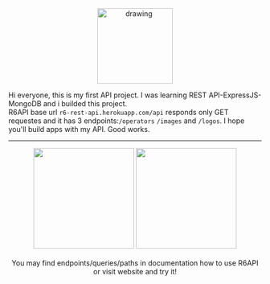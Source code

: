 <div align="center">
  <img src="https://i.hizliresim.com/vl4h13g.png" alt="drawing" width="150"/>
</div>

Hi everyone, this is my first API project. I was learning REST API-ExpressJS-MongoDB and i builded this project.<br>
R6API base url ```r6-rest-api.herokuapp.com/api``` responds only GET requestes and it has 3 endpoints:```/operators``` ```/images``` and ```/logos```.
I hope you'll build apps with my API. Good works.

<hr>

<div align="center">
  <a href="https://r6-rest-api.herokuapp.com/"><img src="https://i.hizliresim.com/a1e6h43.png" width="200"></a>
  <a href="https://r6-rest-api.herokuapp.com/"><img src="https://i.hizliresim.com/bevi6cc.png" width="200"></a>
</div>
<br>
<div align="center">You may find endpoints/queries/paths in documentation how to use R6API or visit website and try it!</div>
